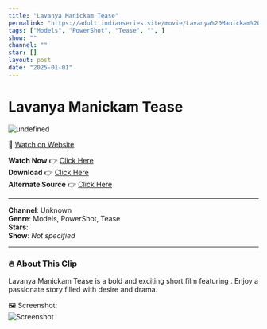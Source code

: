 ```yaml
---
title: "Lavanya Manickam Tease"
permalink: "https://adult.indianseries.site/movie/Lavanya%20Manickam%20Tease"
tags: ["Models", "PowerShot", "Tease", "", ]
show: ""
channel: ""
star: []
layout: post
date: "2025-01-01"
---
```


# Lavanya Manickam Tease

![undefined](https://desisins.com/wp-content/uploads/2024/08/Lavanya-Manickam-Tease-Model-DesiSins.com_.jpg)

🔗 [Watch on Website](https://adult.indianseries.site/movie/Lavanya%20Manickam%20Tease)

**Watch Now** 👉 [Click Here](https://adult.indianseries.site/movie/Lavanya%20Manickam%20Tease)  
**Download** 👉 [Click Here](https://adult.indianseries.site/movie/Lavanya%20Manickam%20Tease)  
**Alternate Source** 👉 [Click Here](https://adult.indianseries.site/movie/Lavanya%20Manickam%20Tease)

---

**Channel**: Unknown  
**Genre**: Models, PowerShot, Tease  
**Stars**:   
**Show**: *Not specified*

---

### 🔥 About This Clip

Lavanya Manickam Tease is a bold and exciting short film featuring . Enjoy a passionate story filled with desire and drama.
 
🖼️ Screenshot:  
![Screenshot](https://desisins.com/wp-content/uploads/2024/08/Lavanya-Manickam-Tease-Model-DesiSins.com_.jpg)

